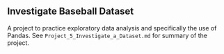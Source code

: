 ## Investigate Baseball Dataset

A project to practice exploratory data analysis and specifically the use of Pandas. See `Project_5_Investigate_a_Dataset.md` for summary of the project.
